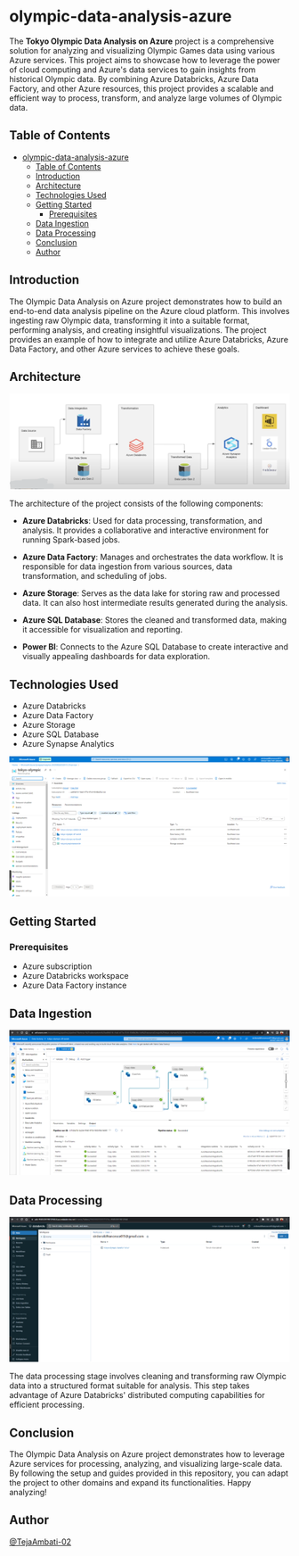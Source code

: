 # olympic-data-analysis-azure

The **Tokyo Olympic Data Analysis on Azure** project is a comprehensive solution for analyzing and visualizing Olympic Games data using various Azure services. This project aims to showcase how to leverage the power of cloud computing and Azure's data services to gain insights from historical Olympic data. By combining Azure Databricks, Azure Data Factory, and other Azure resources, this project provides a scalable and efficient way to process, transform, and analyze large volumes of Olympic data.

## Table of Contents
- [olympic-data-analysis-azure](#olympic-data-analysis-azure)
  - [Table of Contents](#table-of-contents)
  - [Introduction](#introduction)
  - [Architecture](#architecture)
  - [Technologies Used](#technologies-used)
  - [Getting Started](#getting-started)
    - [Prerequisites](#prerequisites)
  - [Data Ingestion](#data-ingestion)
  - [Data Processing](#data-processing)
  - [Conclusion](#conclusion)
  - [Author](#author)

## Introduction

The Olympic Data Analysis on Azure project demonstrates how to build an end-to-end data analysis pipeline on the Azure cloud platform. This involves ingesting raw Olympic data, transforming it into a suitable format, performing analysis, and creating insightful visualizations. The project provides an example of how to integrate and utilize Azure Databricks, Azure Data Factory, and other Azure services to achieve these goals.

## Architecture

![Architecture](images/arch.png)

The architecture of the project consists of the following components:

- **Azure Databricks**: Used for data processing, transformation, and analysis. It provides a collaborative and interactive environment for running Spark-based jobs.

- **Azure Data Factory**: Manages and orchestrates the data workflow. It is responsible for data ingestion from various sources, data transformation, and scheduling of jobs.

- **Azure Storage**: Serves as the data lake for storing raw and processed data. It can also host intermediate results generated during the analysis.

- **Azure SQL Database**: Stores the cleaned and transformed data, making it accessible for visualization and reporting.

- **Power BI**: Connects to the Azure SQL Database to create interactive and visually appealing dashboards for data exploration.

## Technologies Used

- Azure Databricks
- Azure Data Factory
- Azure Storage
- Azure SQL Database
- Azure Synapse Analytics

![Resource Group](images/resource_group.png)

## Getting Started

### Prerequisites

- Azure subscription
- Azure Databricks workspace
- Azure Data Factory instance

## Data Ingestion

![DataFactory](images/DataFactory.png)

## Data Processing

![Databricks](images/DataBricks.png)

The data processing stage involves cleaning and transforming raw Olympic data into a structured format suitable for analysis. This step takes advantage of Azure Databricks' distributed computing capabilities for efficient processing.

## Conclusion

The Olympic Data Analysis on Azure project demonstrates how to leverage Azure services for processing, analyzing, and visualizing large-scale data. By following the setup and guides provided in this repository, you can adapt the project to other domains and expand its functionalities. Happy analyzing!

## Author
[@TejaAmbati-02](https://github.com/TejaAmbati-02)
